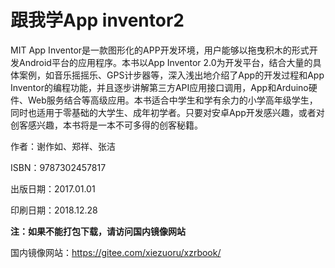 # 跟我学App inventor2

MIT App Inventor是一款图形化的APP开发环境，用户能够以拖曳积木的形式开发Android平台的应用程序。本书以App Inventor 2.0为开发平台，结合大量的具体案例，如音乐摇摇乐、GPS计步器等，深入浅出地介绍了App的开发过程和App Inventor的编程功能，并且逐步讲解第三方API应用接口调用，App和Arduino硬件、Web服务结合等高级应用。本书适合中学生和学有余力的小学高年级学生，同时也适用于零基础的大学生、成年初学者。只要对安卓App开发感兴趣，或者对创客感兴趣，本书将是一本不可多得的创客秘籍。

作者：谢作如、郑祥、张洁

ISBN：9787302457817

出版日期：2017.01.01

印刷日期：2018.12.28

**注：如果不能打包下载，请访问国内镜像网站**

国内镜像网站：https://gitee.com/xiezuoru/xzrbook/
